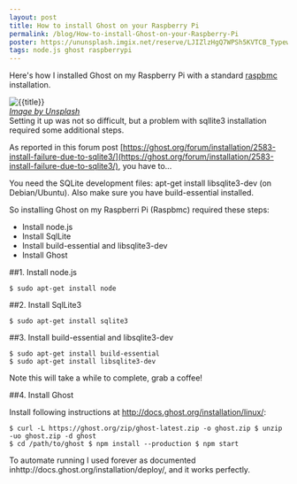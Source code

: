 ```yaml
---
layout: post
title: How to install Ghost on your Raspberry Pi
permalink: /blog/How-to-install-Ghost-on-your-Raspberry-Pi
poster: https://ununsplash.imgix.net/reserve/LJIZlzHgQ7WPSh5KVTCB_Typewriter.jpg
tags: node.js ghost raspberrypi
---
```

Here's how I installed Ghost on my Raspberry Pi with a standard [raspbmc](http://www.raspbmc.com/) installation.

<div class="row">
<div class="col-md-6">
    <img src="{{ page.poster }}" alt="{{title}}" />
</div>
<div class="col-md-6 blog">
    <i><a href="https://unsplash.com/">Image by Unsplash</a></i>
</div>
</div>
Setting it up was not so difficult, but a problem with sqllite3 installation required some additional steps.

As reported in this forum post [https://ghost.org/forum/installation/2583-install-failure-due-to-sqlite3/](https://ghost.org/forum/installation/2583-install-failure-due-to-sqlite3/), you have to...

You need the SQLite development files: 
    apt-get install libsqlite3-dev 
(on Debian/Ubuntu). Also make sure you have build-essential installed. 

So installing Ghost on my Raspberri Pi (Raspbmc) required these steps:

* Install node.js
* Install SqlLite
* Install build-essential and libsqlite3-dev
* Install Ghost

##1. Install node.js

	$ sudo apt-get install node 
    
##2. Install SqlLite3

	$ sudo apt-get install sqlite3 
    
##3. Install build-essential and libsqlite3-dev

	$ sudo apt-get install build-essential 
    $ sudo apt-get install libsqlite3-dev 

Note this will take a while to complete, grab a coffee!

##4. Install Ghost

Install following instructions at http://docs.ghost.org/installation/linux/:

	$ curl -L https://ghost.org/zip/ghost-latest.zip -o ghost.zip $ unzip -uo ghost.zip -d ghost 
    $ cd /path/to/ghost $ npm install --production $ npm start 

To automate running I used forever as documented inhttp://docs.ghost.org/installation/deploy/, and it works perfectly.
